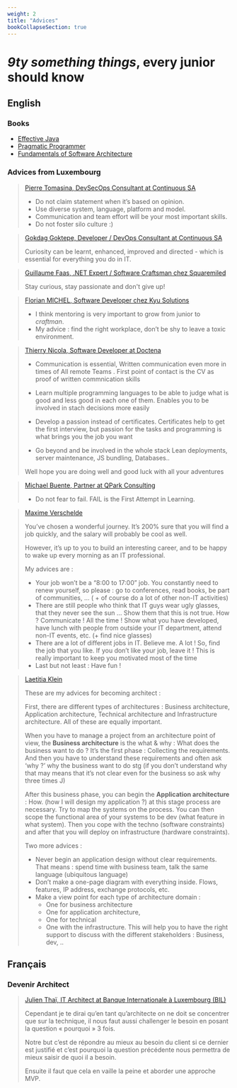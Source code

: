 ```yaml
---
weight: 2
title: "Advices"
bookCollapseSection: true
---
```

# _9ty something things_, every junior should know

## English

### Books
- [Effective Java](https://www.oracle.com/java/technologies/effectivejava.html)
- [Pragmatic Programmer](https://pragprog.com/titles/tpp20/the-pragmatic-programmer-20th-anniversary-edition/)
- [Fundamentals of Software Architecture](https://www.thoughtworks.com/books/fundamentals-of-software-architecture)

### Advices from Luxembourg

> [Pierre Tomasina, DevSecOps Consultant at Continuous SA](https://www.linkedin.com/in/pierretomasina/)
>
> - Do not claim statement when it’s based on opinion. 
> - Use diverse system, language, platform and model. 
> - Communication and team effort will be your most important skills. 
> - Do not foster silo culture :)


> [Gokdag Goktepe, Developer / DevOps Consultant at Continuous SA](https://www.linkedin.com/in/gokdag-goktepe-78b015187/)
>
> Curiosity can be learnt, enhanced, improved and directed - which is essential for everything you do in IT.


> [Guillaume Faas, .NET Expert / Software Craftsman chez Squaremiled](https://www.linkedin.com/in/guillaumefaas/)
>
> Stay curious, stay passionate and don't give up!


> [Florian MICHEL, Software Developer chez Kyu Solutions](https://www.linkedin.com/in/florian-michel-9b992093/)
>
> - I think mentoring is very important to grow from junior to _craftman_.
> - My advice : find the right workplace, don’t be shy to leave a toxic environment.


> [Thierry Nicola, Software Developer at Doctena](http://twitter.com/littleiffel) 
>
> - Communication is essential, Written communication even more in times of All remote Teams . First point of contact is the CV as proof of written commnication skills
>  
> - Learn multiple programming languages to be able to judge what is good and less good in each one of them. Enables you to be involved in stach decisions more easily
>  
> - Develop a passion instead of certificates. Certificates help to get the first interview, but passion for the tasks and programming is what brings you the job you want
> 
> - Go beyond and be involved in the whole stack Lean deployments, server maintenance, JS bundling, Databases..
>
> Well hope you are doing well and good luck with all your adventures

> [Michael Buente, Partner at QPark Consulting](https://www.linkedin.com/in/michael-buente-b71a306/) 
>
> - Do not fear to fail. FAIL is the First Attempt in Learning.


> [Maxime Verschelde](https://www.linkedin.com/in/maximeverschelde/)
>
> You’ve chosen a wonderful journey. It’s 200% sure that you will find a job quickly, and the salary will probably be cool as well.
> 
> However, it’s up to you to build an interesting career, and to be happy to wake up every morning as an IT professional.
> 
> My advices are :
> 
> - Your job won’t be a “8:00 to 17:00” job. You constantly need to renew yourself, so please : go to conferences, read books, be part of communities, … ( + of course do a lot of other non-IT activities)
> - There are still people who think that IT guys wear ugly glasses, that they never see the sun … Show them that this is not true. How ? Communicate ! All the time ! Show what you have developed, have lunch with people from outside your IT department, attend non-IT events, etc. (+ find nice glasses)
> - There are a lot of different jobs in IT. Believe me. A lot ! So, find the job that you like. If you don’t like your job, leave it ! This is really important to keep you motivated most of the time
> - Last but not least : Have fun ! 


> [Laetitia Klein](https://www.linkedin.com/in/laetitia-klein-11061970/)
>
> These are my advices for becoming architect :
> 
> First, there are different types of architectures : Business architecture, Application architecture, Technical architecture and Infrastructure architecture. 
> All of these are equally important.
> 
> When you have to manage a project from an architecture point of view, the __Business architecture__ is the what & why : What does the business want to do ?  It’s the first phase : Collecting the requirements. And then you have to understand these requirements and often ask ‘why ?’ why the business want to do stg (if you don’t understand why that may means that it’s not clear even for the business so ask why three times J)
>
> After this business phase, you can begin the __Application architecture__ : How. (how I will design my application ?) at this stage process are necessary. Try to map the systems on the process. You can then scope the functional area of your systems to be dev (what feature in what system).
> Then you cope with the techno (software constraints) and after that you will deploy on infrastructure (hardware constraints).
>
> Two more advices :
> - Never begin an application design without clear requirements. That means : spend time with business team, talk the same language (ubiquitous language)
> - Don’t make a one-page diagram with everything inside. Flows, features, IP address, exchange protocols, etc. 
> - Make a view point for each type of architecture domain : 
>   - One for business architecture
>   - One for application architecture, 
>   - One for technical
>   - One with the infrastructure. 
>   This will help you to have the right support to discuss with the different stakeholders : Business, dev, .. 

## Français
### Devenir Architect

> [Julien Thaï, IT Architect at Banque Internationale à Luxembourg (BIL)](https://www.linkedin.com/in/julienthai/)
>
> Cependant je te dirai qu’en tant qu’architecte on ne doit se concentrer que sur la technique, il nous faut aussi challenger le besoin en posant la question « pourquoi » 3 fois.
> 
> Notre but c’est de répondre au mieux au besoin du client si ce dernier est justifié et c’est pourquoi la question précédente nous permettra de mieux saisir de quoi il a besoin.
> 
> Ensuite il faut que cela en vaille la peine et aborder une approche MVP.
